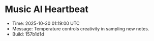 # Music AI Heartbeat

- Time: 2025-10-30 01:19:00 UTC
- Message: Temperature controls creativity in sampling new notes.
- Build: 157b1d1d
